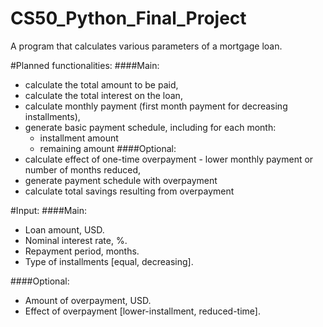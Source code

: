 # CS50_Python_Final_Project

A program that calculates various parameters of a mortgage loan.

#Planned functionalities:
####Main:
- calculate the total amount to be paid,
- calculate the total interest on the loan,
- calculate monthly payment (first month payment for decreasing installments),
- generate basic payment schedule, including for each month:
  - installment amount
  - remaining amount
####Optional:
- calculate effect of one-time overpayment - lower monthly payment or number of months reduced,
- generate payment schedule with overpayment
- calculate total savings resulting from overpayment

#Input:
####Main:
- Loan amount, USD.
- Nominal interest rate, %.
- Repayment period, months.
- Type of installments [equal, decreasing].

####Optional:
- Amount of overpayment, USD.
- Effect of overpayment [lower-installment, reduced-time].
